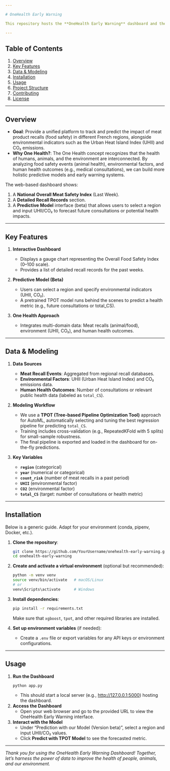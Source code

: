 ```yaml
---

# OneHealth Early Warning

This repository hosts the **OneHealth Early Warning** dashboard and the underlying model that forecasts the potential impact on public health based on food safety recalls (meat products), environmental factors, and regional indicators. The project demonstrates a **One Health** approach by integrating human, animal, and environmental health data to provide early warnings and insights.

---
```


## Table of Contents

1. [Overview](#overview)  
2. [Key Features](#key-features)  
3. [Data & Modeling](#data--modeling)  
4. [Installation](#installation)  
5. [Usage](#usage)  
6. [Project Structure](#project-structure)  
7. [Contributing](#contributing)  
8. [License](#license)  

---

## Overview

- **Goal**: Provide a unified platform to track and predict the impact of meat product recalls (food safety) in different French regions, alongside environmental indicators such as the Urban Heat Island Index (UHII) and CO₂ emissions.  
- **Why One Health?**: The One Health concept recognizes that the health of humans, animals, and the environment are interconnected. By analyzing food safety events (animal health), environmental factors, and human health outcomes (e.g., medical consultations), we can build more holistic predictive models and early warning systems.

The web-based dashboard shows:
1. A **National Overall Meat Safety Index** (Last Week).  
2. A **Detailed Recall Records** section.  
3. A **Predictive Model** interface (beta) that allows users to select a region and input UHII/CO₂ to forecast future consultations or potential health impacts.

---

## Key Features

1. **Interactive Dashboard**  
   - Displays a gauge chart representing the Overall Food Safety Index (0–100 scale).  
   - Provides a list of detailed recall records for the past weeks.

2. **Predictive Model (Beta)**  
   - Users can select a region and specify environmental indicators (UHII, CO₂).  
   - A pretrained TPOT model runs behind the scenes to predict a health metric (e.g., future consultations or total_CS).

3. **One Health Approach**  
   - Integrates multi-domain data: Meat recalls (animal/food), environment (UHII, CO₂), and human health outcomes.

---

## Data & Modeling

1. **Data Sources**  
   - **Meat Recall Events**: Aggregated from regional recall databases.  
   - **Environmental Factors**: UHII (Urban Heat Island Index) and CO₂ emissions data.  
   - **Human Health Outcomes**: Number of consultations or relevant public health data (labeled as `total_CS`).

2. **Modeling Workflow**  
   - We use a **TPOT (Tree-based Pipeline Optimization Tool)** approach for AutoML, automatically selecting and tuning the best regression pipeline for predicting `total_CS`.  
   - Training includes cross-validation (e.g., RepeatedKFold with 5 splits) for small-sample robustness.  
   - The final pipeline is exported and loaded in the dashboard for on-the-fly predictions.

3. **Key Variables**  
   - **`region`** (categorical)  
   - **`year`** (numerical or categorical)  
   - **`count_risk`** (number of meat recalls in a past period)  
   - **`UHII`** (environmental factor)  
   - **`CO2`** (environmental factor)  
   - **`total_CS`** (target: number of consultations or health metric)

---

## Installation

Below is a generic guide. Adapt for your environment (conda, pipenv, Docker, etc.).

1. **Clone the repository**:
   ```bash
   git clone https://github.com/YourUsername/onehealth-early-warning.git
   cd onehealth-early-warning
   ```
2. **Create and activate a virtual environment** (optional but recommended):
   ```bash
   python -m venv venv
   source venv/bin/activate   # macOS/Linux
   # or
   venv\Scripts\activate      # Windows
   ```
3. **Install dependencies**:
   ```bash
   pip install -r requirements.txt
   ```
   Make sure that `xgboost`, `tpot`, and other required libraries are installed.

4. **Set up environment variables** (if needed):
   - Create a `.env` file or export variables for any API keys or environment configurations.

---

## Usage

1. **Run the Dashboard**  
   ```bash
   python app.py
   ```
   - This should start a local server (e.g., http://127.0.0.1:5000) hosting the dashboard.
2. **Access the Dashboard**  
   - Open your web browser and go to the provided URL to view the OneHealth Early Warning interface.
3. **Interact with the Model**  
   - Under “Prediction with our Model (Version beta)”, select a region and input UHII/CO₂ values.  
   - Click **Predict with TPOT Model** to see the forecasted metric.

---

*Thank you for using the OneHealth Early Warning Dashboard! Together, let’s harness the power of data to improve the health of people, animals, and our environment.*